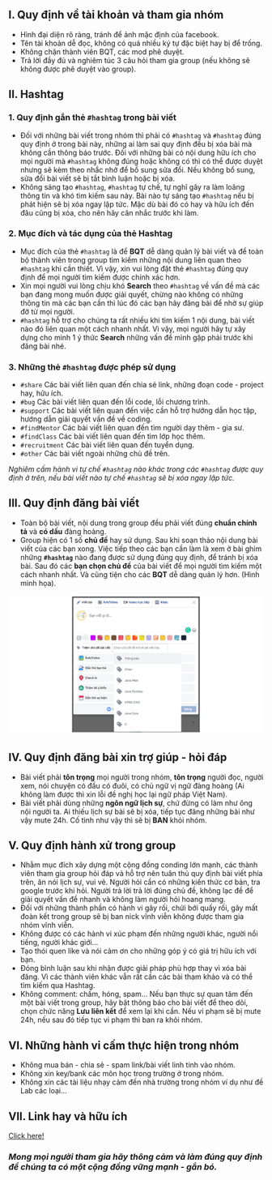 ## I. Quy định về tài khoản và tham gia nhóm

- Hình đại diện rõ ràng, tránh để ảnh mặc định của facebook.
- Tên tài khoản dễ đọc, không có quá nhiều ký tự đặc biệt hay bị để trống.
- Không chặn thành viên BQT, các mod phê duyệt.
- Trả lời đầy đủ và nghiêm túc 3 câu hỏi tham gia group (nếu không sẽ không được phê duyệt vào group).

## II. Hashtag

### 1. Quy định gắn thẻ `#hashtag` trong bài viết
- Đối với những bài viết trong nhóm thì phải có `#hashtag` và `#hashtag` đúng quy định ở trong bài này, những ai làm sai quy định đều bị xóa bài mà không cần thông báo trước. Đối với những bài có nội dung hữu ích cho mọi người mà `#hashtag` không đúng hoặc không có thì có thể được duyệt nhưng sẽ kèm theo nhắc nhở để bổ sung sửa đổi. Nếu không bổ sung, sửa đổi bài viết sẽ bị tắt bình luận hoặc bị xóa.
- Không sáng tạo `#hashtag`, `#hashtag` tự chế, tự nghĩ gây ra làm loãng thông tin và khó tìm kiếm sau này. Bài nào tự sáng tạo `#hashtag` nếu bị phát hiện sẽ bị xóa ngay lập tức. Mặc dù bài đó có hay và hữu ích đến đâu cũng bị xóa, cho nên hãy cân nhắc trước khi làm.

### 2. Mục đích và tác dụng của thẻ Hashtag
- Mục đích của thẻ `#hashtag` là để **BQT** dễ dàng quản lý bài viết và để toàn bộ thành viên trong group tìm kiếm những nội dung liên quan theo `#hashtag` khi cần thiết. Vì vậy, xin vui lòng đặt thẻ `#hashtag` đúng quy định để mọi người tìm kiếm được chính xác hơn.
- Xin mọi người vui lòng chịu khó **Search** theo `#hashtag` về vấn đề mà các bạn đang mong muốn được giải quyết, chừng nào không có những thông tin mà các bạn cần thì lúc đó các bạn hãy đăng bài để nhờ sự giúp đỡ từ mọi người.
- `#hashtag` hỗ trợ cho chúng ta rất nhiều khi tìm kiếm 1 nội dung, bài viết nào đó liên quan một cách nhanh nhất. Vì vậy, mọi người hãy tự xây dựng cho mình 1 ý thức **Search** những vấn đề mình gặp phải trước khi đăng bài nhé.

### 3. Những thẻ `#hashtag` được phép sử dụng

- `#share` Các bài viết liên quan đến chia sẻ link, những đoạn code - project hay, hữu ích.
- `#bug` Các bài viết liên quan đến lỗi code, lỗi chương trình.
- `#support` Các bài viết liên quan đến việc cần hỗ trợ hướng dẫn học tập, hướng dẫn giải quyết vấn đề về coding.
- `#findMentor` Các bài viết liên quan đến tìm người dạy thêm - gia sư.
- `#findClass` Các bài viết liên quan đến tìm lớp học thêm.
- `#recruitment` Các bài viết liên quan đến tuyển dụng.
- `#other` Các bài viết ngoài những chủ đề trên.

_Nghiêm cấm hành vi tự chế `#hashtag` nào khác trong các `#hashtag` được quy định ở trên, nếu bài viết nào tự chế `#hashtag` sẽ bị xóa ngay lập tức._

## III. Quy định đăng bài viết

- Toàn bộ bài viết, nội dung trong group đều phải viết đúng **chuẩn chính tả** và **có dấu** đàng hoàng.
- Group hiện có 1 số **chủ đề** hay sử dụng. Sau khi soạn thảo nội dung bài viết của các bạn xong. Việc tiếp theo các bạn cần làm là xem ở bài ghim những **`#hashtag`** nào đang được sử dụng đúng quy định, để tránh bị xóa bài. Sau đó các **bạn chọn chủ đề** của bài viết để mọi người tìm kiếm một cách nhanh nhất. Và cũng tiện cho các **BQT** dễ dàng quản lý hơn. (Hình minh họa).

![](https://github.com/AnestAcademy/Rule-for-group/blob/master/Images/new-post.PNG)

## IV. Quy định đăng bài xin trợ giúp - hỏi đáp

- Bài viết phải **tôn trọng** mọi người trong nhóm, **tôn trọng** người đọc, người xem, nói chuyện có đầu có đuôi, có chủ ngữ vị ngữ đàng hoàng (Ai không làm được thì xin lỗi đề nghị học lại ngữ pháp Việt Nam).
- Bài viết phải dùng những **ngôn ngữ lịch sự**, chứ đừng có làm như ông nội người ta. Ai thiếu lịch sự bài sẽ bị xóa, tiếp tục đăng những bài như vậy mute 24h. Cố tình như vậy thì sẽ bị **BAN** khỏi nhóm.

## V. Quy định hành xử trong group

- Nhằm mục đích xây dựng một cộng đồng conding lớn mạnh, các thành viên tham gia group hỏi đáp và hỗ trợ nên tuân thủ quy định bài viết phía trên, ăn nói lịch sự, vui vẻ. Người hỏi cần có những kiến thức cơ bản, tra google trước khi hỏi. Người trả lời trả lời đúng chủ đề, không lạc đề để giải quyết vấn đề nhanh và không làm người hỏi hoang mang.
- Đối với những thành phần có hành vi gây rối, chửi bới quấy rối, gây mất đoàn kết trong group sẽ bị ban nick vĩnh viễn không được tham gia nhóm vĩnh viễn.
- Không được có các hành vi xúc phạm đến những người khác, người nổi tiếng, người khác giới...
- Tạo thói quen like và nói cảm ơn cho những góp ý có giá trị hữu ích với bạn.
- Đóng bình luận sau khi nhận được giải pháp phù hợp thay vì xóa bài đăng. Vì các thành viên khác vẫn rất cần các bài tham khảo và có thể tìm kiếm qua Hashtag.
- Không comment: chấm, hóng, spam... Nếu bạn thực sự quan tâm đến một bài viết trong group, hãy bật thông báo cho bài viết để theo dõi, chọn chức năng **Lưu liên kết** để xem lại khi cần. Nếu vi phạm sẽ bị mute 24h, nếu sau đó tiếp tục vi phạm thì ban ra khỏi nhóm.

## VI. Những hành vi cấm thực hiện trong nhóm

- Không mua bán - chia sẻ - spam link/bài viết linh tinh vào nhóm.
- Không xin key/bank các môn học trong trường ở trong nhóm.
- Không xin các tài liệu nhạy cảm đến nhà trường trong nhóm ví dụ như đề Lab các loại...

## VII. Link hay và hữu ích

[Click here!]()

### _Mong mọi người tham gia hãy thông cảm và làm đúng quy định để chúng ta có một cộng đồng vững mạnh - gắn bó._
